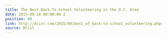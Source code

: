 ```yaml
---
title: The Best Back-To-School Volunteering in the D.C. Area
date: 2015-09-18 00:00:00 Z
position: 60
link: http://dcist.com/2015/09/best_of_back-to-school_volunteering.php#Sept24
source: DCist
---
```


